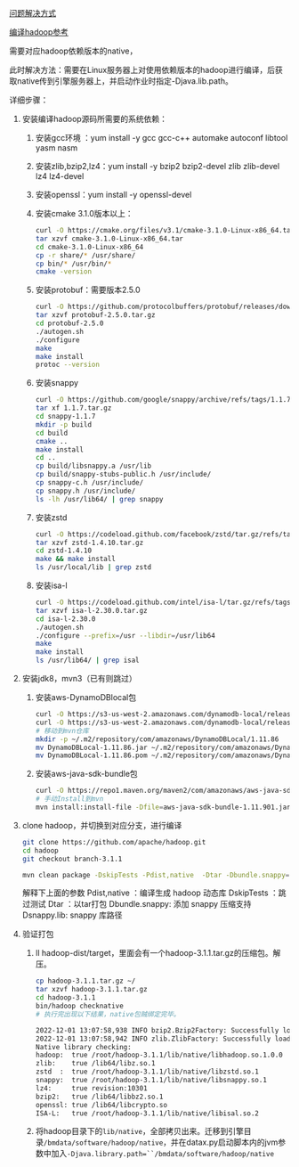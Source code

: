 [问题解决方式](https://stackoverflow.com/questions/22150417/hadoop-mapreduce-java-lang-unsatisfiedlinkerror-org-apache-hadoop-util-nativec)

[编译hadoop参考](https://blog.csdn.net/qq_36835255/article/details/124733599)

需要对应hadoop依赖版本的native，

此时解决方法：需要在Linux服务器上对使用依赖版本的hadoop进行编译，后获取native传到引擎服务器上，并启动作业时指定-Djava.lib.path。

详细步骤：

1. 安装编译hadoop源码所需要的系统依赖：

   1. 安装gcc环境 ：yum install -y gcc gcc-c++ automake autoconf libtool yasm nasm

   2. 安装zlib,bzip2,lz4：yum install -y bzip2 bzip2-devel zlib zlib-devel lz4 lz4-devel

   3. 安装openssl：yum install -y openssl-devel

   4. 安装cmake 3.1.0版本以上：

      ```bash
      curl -O https://cmake.org/files/v3.1/cmake-3.1.0-Linux-x86_64.tar.gz
      tar xzvf cmake-3.1.0-Linux-x86_64.tar
      cd cmake-3.1.0-Linux-x86_64
      cp -r share/* /usr/share/ 
      cp bin/* /usr/bin/*
      cmake -version
      ```

   5. 安装protobuf：需要版本2.5.0

      ```bash
      curl -O https://github.com/protocolbuffers/protobuf/releases/download/v2.5.0/protobuf-2.5.0.tar.gz
      tar xzvf protobuf-2.5.0.tar.gz
      cd protobuf-2.5.0
      ./autogen.sh
      ./configure
      make
      make install
      protoc --version
      ```

   6. 安装snappy

      ```bash
      curl -O https://github.com/google/snappy/archive/refs/tags/1.1.7.tar.gz
      tar xf 1.1.7.tar.gz
      cd snappy-1.1.7
      mkdir -p build
      cd build
      cmake ..
      make install
      cd ..
      cp build/libsnappy.a /usr/lib
      cp build/snappy-stubs-public.h /usr/include/
      cp snappy-c.h /usr/include/
      cp snappy.h /usr/include/
      ls -lh /usr/lib64/ | grep snappy
      ```

   7. 安装zstd

      ```bash
      curl -O https://codeload.github.com/facebook/zstd/tar.gz/refs/tags/v1.4.10
      tar xzvf zstd-1.4.10.tar.gz
      cd zstd-1.4.10
      make && make install
      ls /usr/local/lib | grep zstd
      ```

   8. 安装isa-l

      ```bash
      curl -O https://codeload.github.com/intel/isa-l/tar.gz/refs/tags/v2.30.0
      tar xzvf isa-l-2.30.0.tar.gz
      cd isa-l-2.30.0
      ./autogen.sh
      ./configure --prefix=/usr --libdir=/usr/lib64
      make
      make install
      ls /usr/lib64/ | grep isal
      ```

2. 安装jdk8，mvn3（已有则跳过）

   1. 安装aws-DynamoDBlocal包

      ```bash
      curl -O https://s3-us-west-2.amazonaws.com/dynamodb-local/release/com/amazonaws/DynamoDBLocal/1.11.86/DynamoDBLocal-1.11.86.jar
      curl -O https://s3-us-west-2.amazonaws.com/dynamodb-local/release/com/amazonaws/DynamoDBLocal/1.11.86/DynamoDBLocal-1.11.86.pom
      # 移动到mvn仓库
      mkdir -p ~/.m2/repository/com/amazonaws/DynamoDBLocal/1.11.86
      mv DynamoDBLocal-1.11.86.jar ~/.m2/repository/com/amazonaws/DynamoDBLocal/1.11.86
      mv DynamoDBLocal-1.11.86.pom ~/.m2/repository/com/amazonaws/DynamoDBLocal/1.11.86
      ```

   2. 安装aws-java-sdk-bundle包

      ```bash
      curl -O https://repo1.maven.org/maven2/com/amazonaws/aws-java-sdk-bundle/1.11.901/aws-java-sdk-bundle-1.11.901.jar
      # 手动Install到mvn
      mvn install:install-file -Dfile=aws-java-sdk-bundle-1.11.901.jar -DgroupId=com.amazonaws -DartifactId=aws-java-sdk-bundle -Dversion=1.11.901 -Dpackaging=jar
      ```

3. clone hadoop，并切换到对应分支，进行编译

   ```bash
   git clone https://github.com/apache/hadoop.git
   cd hadoop
   git checkout branch-3.1.1
   
   mvn clean package -DskipTests -Pdist,native  -Dtar -Dbundle.snappy=true -Drequire.snappy=true  -Dsnappy.prefix=/usr/lib64  -Dsnappy.lib=/usr/lib64  -Drequire.zstd=true -Dbundle.zstd=true -Dzstd.lib=/usr/local/lib -Dbundle.isal=true -Drequire.isal=true -Disal.prefix=/usr/lib64 -Disal.lib=/usr/lib64
   ```

   解释下上面的参数
   Pdist,native ：编译生成 hadoop 动态库
   DskipTests ：跳过测试
   Dtar ：以tar打包
   Dbundle.snappy: 添加 snappy 压缩支持
   Dsnappy.lib: snappy 库路径

4. 验证打包

   1. ll hadoop-dist/target，里面会有一个hadoop-3.1.1.tar.gz的压缩包。解压。

      ```bash
      cp hadoop-3.1.1.tar.gz ~/
      tar xzvf hadoop-3.1.1.tar.gz
      cd hadoop-3.1.1
      bin/hadoop checknative
      # 执行完出现以下结果，native包贼绑定完毕。
      ```

      ```bash
      2022-12-01 13:07:58,938 INFO bzip2.Bzip2Factory: Successfully loaded & initialized native-bzip2 library system-native
      2022-12-01 13:07:58,942 INFO zlib.ZlibFactory: Successfully loaded & initialized native-zlib library
      Native library checking:
      hadoop:  true /root/hadoop-3.1.1/lib/native/libhadoop.so.1.0.0
      zlib:    true /lib64/libz.so.1
      zstd  :  true /root/hadoop-3.1.1/lib/native/libzstd.so.1
      snappy:  true /root/hadoop-3.1.1/lib/native/libsnappy.so.1
      lz4:     true revision:10301
      bzip2:   true /lib64/libbz2.so.1
      openssl: true /lib64/libcrypto.so
      ISA-L:   true /root/hadoop-3.1.1/lib/native/libisal.so.2
      ```

      

   2. 将hadoop目录下的`lib/native`，全部拷贝出来。迁移到引擎目录`/bmdata/software/hadoop/native`，并在datax.py启动脚本内的jvm参数中加入`-Djava.library.path=``/bmdata/software/hadoop/native`

 

